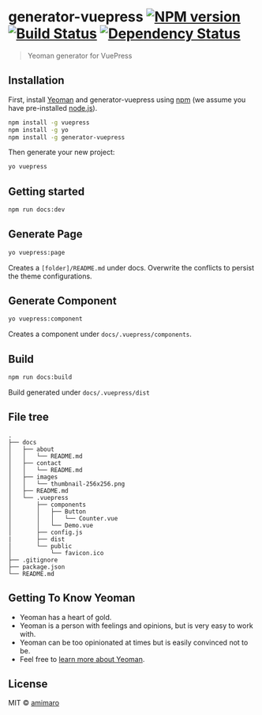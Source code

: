 # generator-vuepress [![NPM version][npm-image]][npm-url] [![Build Status][travis-image]][travis-url] [![Dependency Status][daviddm-image]][daviddm-url]
> Yeoman generator for VuePress

## Installation

First, install [Yeoman](http://yeoman.io) and generator-vuepress using [npm](https://www.npmjs.com/) (we assume you have pre-installed [node.js](https://nodejs.org/)).

```bash
npm install -g vuepress
npm install -g yo
npm install -g generator-vuepress
```

Then generate your new project:

```bash
yo vuepress
```

## Getting started

```bash
npm run docs:dev
```

## Generate Page

```bash
yo vuepress:page
```

Creates a `[folder]/README.md` under docs.
Overwrite the conflicts to persist the theme configurations.

## Generate Component

```bash
yo vuepress:component
```

Creates a component under `docs/.vuepress/components`.

## Build

```bash
npm run docs:build
```

Build generated under `docs/.vuepress/dist`

## File tree
```
.
├── docs
│   ├── about
│   │   └── README.md
│   ├── contact
│   │   └── README.md
│   ├── images
│   │   └── thumbnail-256x256.png
│   ├── README.md
│   └── .vuepress
│       ├── components
│       │   ├── Button
│       │   │   └── Counter.vue
│       │   └── Demo.vue
│       ├── config.js
|       ├── dist
│       └── public
│           └── favicon.ico
├── .gitignore
├── package.json
└── README.md
```

## Getting To Know Yeoman

 * Yeoman has a heart of gold.
 * Yeoman is a person with feelings and opinions, but is very easy to work with.
 * Yeoman can be too opinionated at times but is easily convinced not to be.
 * Feel free to [learn more about Yeoman](http://yeoman.io/).

## License

MIT © [amimaro](amimaro.github.io)


[npm-image]: https://badge.fury.io/js/generator-vuepress.svg
[npm-url]: https://npmjs.org/package/generator-vuepress
[travis-image]: https://travis-ci.org/amimaro/generator-vuepress.svg?branch=master
[travis-url]: https://travis-ci.org/amimaro/generator-vuepress
[daviddm-image]: https://david-dm.org/amimaro/generator-vuepress.svg?theme=shields.io
[daviddm-url]: https://david-dm.org/amimaro/generator-vuepress
